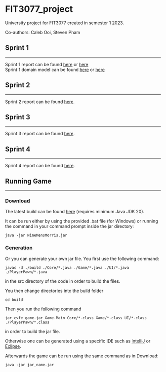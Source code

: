 # FIT3077_project

University project for FIT3077 created in semester 1 2023.

Co-authors: Caleb Ooi, Steven Pham

## Sprint 1
- - -
Sprint 1 report can be found [here](https://docs.google.com/document/d/1R_gWm13HHV8Y4ycXj9LCcTdM1qR0Chom4dyHW19FVfI/edit#heading=h.pp13aftpgldq) or [here](./Sprint1/Sprint%201%20Deliverable.pdf)<br>
Sprint 1 domain model can be found [here](./Sprint1/Nine%20Man's%20Morris%20Domain%20Model.png) or [here](https://app.diagrams.net/#G1uehyvYCJT2Bent8LC_Y1tAOMVLp9XxV5)


## Sprint 2
- - -
Sprint 2 report can be found [here](https://git.infotech.monash.edu/fit3077-s1-2023/CL_Thursday4pm_Team38/project/-/blob/main/Sprint2/Sprint%202%20Deliverable.pdf).


## Sprint 3
- - -
Sprint 3 report can be found [here](https://git.infotech.monash.edu/fit3077-s1-2023/CL_Thursday4pm_Team38/project/-/blob/main/Sprint3/Sprint%203%20Deliverable.pdf).


## Sprint 4
- - -
Sprint 4 report can be found [here](https://git.infotech.monash.edu/fit3077-s1-2023/CL_Thursday4pm_Team38/project/-/blob/main/Sprint4/Sprint%204%20Deliverable.pdf).


## Running Game
- - -
### Download
The latest build can be found [here](https://git.infotech.monash.edu/fit3077-s1-2023/CL_Thursday4pm_Team38/project/-/tree/main/Sprint4) (requires minimum Java JDK 20).

It can be run either by using the provided .bat file (for Windows) or running the command in your command prompt inside the jar directory:
```
java -jar NineMensMorris.jar
```


### Generation
Or you can generate your own jar file. You first use the following command:
```
javac -d ./build ./Core/*.java ./Game/*.java ./UI/*.java ./PlayerPawn/*.java
```
in the src directory of the code in order to build the files.

You then change directories into the build folder
```
cd build
```
Then you run the following command
```
jar cvfe game.jar Game.Main Core/*.class Game/*.class UI/*.class ./PlayerPawn/*.class
```
in order to build the jar file. 

Otherwise one can be generated using a specific IDE such as [IntelliJ](https://www.jetbrains.com/help/idea/compiling-applications.html#package_into_jar) or [Eclipse](https://help.eclipse.org/latest/index.jsp?topic=%2Forg.eclipse.jdt.doc.user%2Ftasks%2Ftasks-37.htm).

Afterwards the game can be run using the same command as in Download:

```
java -jar jar_name.jar
```
